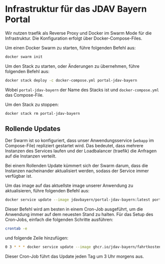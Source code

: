 # Infrastruktur für das JDAV Bayern Portal

Wir nutzen traefik als Reverse Proxy und Docker im Swarm Mode für die Infrastruktur. Die Konfiguration erfolgt über Docker-Compose-Files.

Um einen Docker Swarm zu starten, führe folgenden Befehl aus:

```bash
docker swarm init
```

Um den Stack zu starten, oder Änderungen zu übernehmen, führe folgenden Befehl aus:

```bash
docker stack deploy -c docker-compose.yml portal-jdav-bayern
```

Wobei `portal-jdav-bayern` der Name des Stacks ist und `docker-compose.yml` das Compose-File.

Um den Stack zu stoppen:

```bash
docker stack rm portal-jdav-bayern
```

## Rollende Updates

Der Swarm ist so konfiguriert, dass unser Anwendungsservice (`webapp` im Compose-File) repliziert gestartet wird. Das bedeutet, dass mehrere Instanzen des Services laufen und der Loadbalancer (traefik) die Anfragen auf die Instanzen verteilt.

Bei einem Rollenden Update kümmert sich der Swarm darum, dass die Instanzen nacheinander aktualisiert werden, sodass der Service immer verfügbar ist.

Um das image auf das aktuellste image unserer Anwendung zu aktualisieren, führe folgenden Befehl aus:

```bash
docker service update --image jdavbayern/portal-jdav-bayern:latest portal-jdav-bayern_webapp
```

Dieser Befehl wird am besten in einem Cron-Job ausgeführt, um die Anwendung immer auf dem neuesten Stand zu halten.
Für das Setup des Cron-Jobs, einfach die folgenden Schritte ausführen:

```bash
crontab -e
```

und folgende Zeile hinzufügen:

```bash
0 3 * * * docker service update --image ghcr.io/jdav-bayern/fahrtkostenabrechnung:latest portal-jdav-bayern_webapp
```

Dieser Cron-Job führt das Update jeden Tag um 3 Uhr morgens aus.

